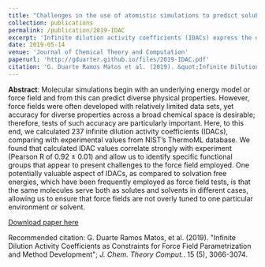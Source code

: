 ```yaml
---
title: "Challenges in the use of atomistic simulations to predict solubilities of drug-like molecules"
collection: publications
permalink: /publication/2019-IDAC
excerpt: 'Infinite dilution activity coefficients (IDACs) express the degree of non-ideality a solution has in infinitely dilute conditions and are important parameters for chemical plant design. This paper uses solvation free energy calculations to estimate IDACs and show that they are good alternatives to solvation free energies as validation tools in Computational Chemistry.'
date: 2019-05-14
venue: 'Journal of Chemical Theory and Computation'
paperurl: 'http://gduarter.github.io/files/2019-IDAC.pdf'
citation: 'G. Duarte Ramos Matos et al. (2019). &quot;Infinite Dilution Activity Coefficients as Constraints for Force Field Parametrization and Method Development.&quot; <i>J. Chem. Theory Comput.</i>. 15 (5), 3066-3074.'
---
```

__Abstract__:
Molecular simulations begin with an underlying
energy model or force field and from this can predict diverse
physical properties. However, force fields were often
developed with relatively limited data sets, yet accuracy for
diverse properties across a broad chemical space is desirable;
therefore, tests of such accuracy are particularly important.
Here, to this end, we calculated 237 infinite dilution activity
coefficients (IDACs), comparing with experimental values
from NIST’s ThermoML database. We found that calculated
IDAC values correlate strongly with experiment (Pearson R of
0.92 $\pm$ 0.01) and allow us to identify specific functional groups
 that appear to present challenges to the force field employed.
One potentially valuable aspect of IDACs, as compared to solvation
 free energies, which have been frequently employed as force
field tests, is that the same molecules serve both as solutes and 
solvents in different cases, allowing us to ensure that force fields
are not overly tuned to one particular environment or solvent.


[Download paper here](http://gduarter.github.io/files/2019-IDAC.pdf)

Recommended citation: G. Duarte Ramos Matos, et al. (2019). "Infinite Dilution Activity Coefficients as Constraints for Force Field Parametrization and Method Development"; <i>J. Chem. Theory Comput.</i>. 15 (5), 3066-3074.
